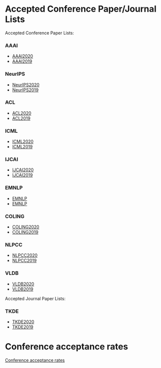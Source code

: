 # Accepted Conference Paper/Journal Lists
Accepted Conference Paper Lists:

### AAAI
* [AAAI2020](https://aaai.org/Conferences/AAAI-20/wp-content/uploads/2020/01/AAAI-20-Accepted-Paper-List.pdf) 
* [AAAI2019](https://aaai.org/Conferences/AAAI-19/wp-content/uploads/2018/11/AAAI-19_Accepted_Papers.pdf)

### NeurIPS
* [NeurIPS2020](https://neurips.cc/Conferences/2020/AcceptedPapersInitial)
* [NeurIPS2019](https://papers.nips.cc/book/advances-in-neural-information-processing-systems-32-2019)

### ACL
* [ACL2020](https://acl2020.org/program/accepted/)
* [ACL2019](https://www.aclweb.org/anthology/volumes/P19-1/)

### ICML
* [ICML2020](https://icml.cc/Conferences/2020/Schedule?type=Poster)
* [ICML2019](https://www.idiap.ch/~katharas/pages/accepted-papers-at-icml-2019.html)

### IJCAI
* [IJCAI2020](http://static.ijcai.org/2020-accepted_papers.html)
* [IJCAI2019](https://www.ijcai19.org/accepted-papers.html)

### EMNLP
* [EMNLP]()
* [EMNLP](https://github.com/roomylee/EMNLP-2019-Papers)

### COLING
* [COLING2020]()
* [COLING2019]()

### NLPCC
* [NLPCC2020](http://tcci.ccf.org.cn/conference/2020/acceptpapers.php)
* [NLPCC2019](http://tcci.ccf.org.cn/conference/2019/acceptpapers.php)

### VLDB
* [VLDB2020](https://vldb2020.org/accepted-papers.html)
* [VLDB2019](https://vldb.org/2019/?papers-research)


Accepted Journal Paper Lists:

### TKDE
* [TKDE2020]()
* [TKDE2019](https://ieeexplore.ieee.org/abstract/document/8926562)


# Conference acceptance rates
[Conference acceptance rates](https://aclweb.org/aclwiki/Conference_acceptance_rates)
